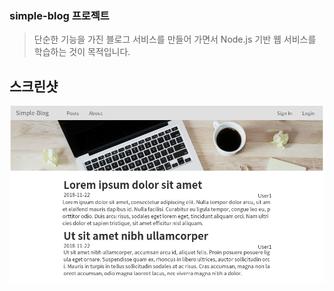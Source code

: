 ### simple-blog 프로젝트 
> 단순한 기능을 가진 블로그 서비스를 만들어 가면서 Node.js 기반 웹 서비스를 학습하는 것이 목적입니다.

## 스크린샷
![screenshot](./Screenshot.png)
